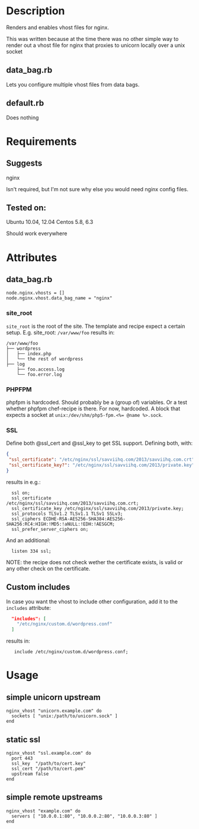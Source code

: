 Description
===========
Renders and enables vhost files for nginx.

This was written because at the time there was no other simple way to render
out a vhost file for nginx that proxies to unicorn locally over a unix socket

## data_bag.rb
Lets you configure multiple vhost files from data bags.

## default.rb
Does nothing

Requirements
============
## Suggests
nginx

Isn't required, but I'm not sure why else you would need nginx config files.

## Tested on:

Ubuntu 10.04, 12.04
Centos 5.8, 6.3

Should work everywhere

Attributes
==========

## data_bag.rb
```
node.nginx.vhosts = []
node.nginx.vhost.data_bag_name = "nginx"
```

### site_root
`site_root` is the root of the site. The template and recipe expect a
certain setup. E.g. site_root: `/var/www/foo` results in:

```
/var/www/foo
├── wordpress
│   ├── index.php
│   └── the rest of wordpress
├── log
    ├── foo.access.log
    └── foo.error.log
```

### PHPFPM
phpfpm is hardcoded. Should probably be a (group of) variables. Or a
test whether phpfpm chef-recipe is there.
For now, hardcoded. A block that expects a socket at `unix:/dev/shm/php5-fpm.<%= @name %>.sock`.

### SSL
Define both @ssl_cert and @ssl_key to get SSL support. Defining both,
with:

```json
{
 "ssl_certificate": "/etc/nginx/ssl/savviihq.com/2013/savviihq.com.crt",
 "ssl_certificate_key?": "/etc/nginx/ssl/savviihq.com/2013/private.key"
}
```

results in e.g.:

```
  ssl on;
  ssl_certificate     /etc/nginx/ssl/savviihq.com/2013/savviihq.com.crt;
  ssl_certificate_key /etc/nginx/ssl/savviihq.com/2013/private.key;
  ssl_protocols TLSv1.2 TLSv1.1 TLSv1 SSLv3;
  ssl_ciphers ECDHE-RSA-AES256-SHA384:AES256-SHA256:RC4:HIGH:!MD5:!aNULL:!EDH:!AESGCM;
  ssl_prefer_server_ciphers on;
```

And an additional:
```
  listen 334 ssl;
```

NOTE: the recipe does not check wether the certificate exists, is valid
or any other check on the certificate.

## Custom includes
In case you want the vhost to include other configuration, add it to
the `includes` attribute:

```json
  "includes": [
    "/etc/nginx/custom.d/wordpress.conf"
  ]
```
results in: 
```
   include /etc/nginx/custom.d/wordpress.conf;
```

Usage
=====

## simple unicorn upstream
```
nginx_vhost "unicorn.example.com" do
  sockets [ "unix:/path/to/unicorn.sock" ]
end
```

## static ssl
```
nginx_vhost "ssl.example.com" do
  port 443
  ssl_key  "/path/to/cert.key"
  ssl_cert "/path/to/cert.pem"
  upstream false
end
```

## simple remote upstreams

```
nginx_vhost "example.com" do
  servers [ "10.0.0.1:80", "10.0.0.2:80", "10.0.0.3:80" ]
end
```

